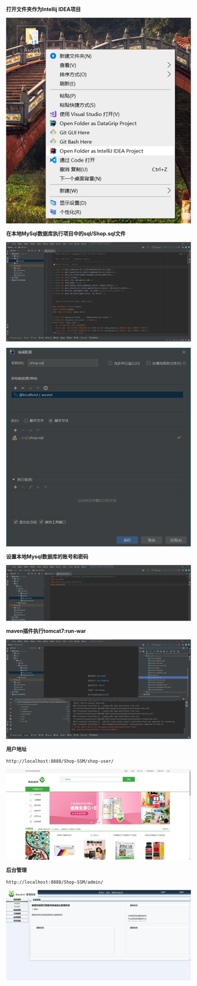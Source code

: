 **打开文件夹作为Intellij IDEA项目**

![](usage/open.png)

**在本地MySql数据库执行项目中的sql/Shop.sql文件**

![](usage/Run%20the%20shop.sql.png)


![](usage/Configure%20the%20run.png)

**设置本地Mysql数据库的账号和密码**

![](usage/Local%20database%20configuration.png)


**maven插件执行tomcat7:run-war**

![](usage/The%20maven%20plugin%20executes%20tomcat7-run-war.png)



**用户地址**

`http://localhost:8888/Shop-SSM/shop-user/`

![](usage/User%20address.png)

**后台管理**

`http://localhost:8888/Shop-SSM/admin/`

![](usage/Back-office%20management.png)